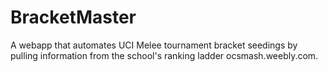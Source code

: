# BracketMaster
A webapp that automates UCI Melee tournament bracket seedings by pulling information from the school's ranking ladder ocsmash.weebly.com.
